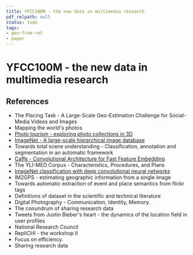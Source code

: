 ```yaml
---
title: YFCC100M - the new data in multimedia research
pdf_relpath: null
status: todo
tags:
- gen-from-ref
- paper
---
```


# YFCC100M - the new data in multimedia research

## References

- The Placing Task - A Large-Scale Geo-Estimation Challenge for Social-Media Videos and Images
- Mapping the world's photos
- [Photo tourism - exploring photo collections in 3D](./photo-tourism-exploring-photo-collections-in-3d.md)
- [ImageNet - A large-scale hierarchical image database](./imagenet-a-large-scale-hierarchical-image-database.md)
- Towards total scene understanding - Classification, annotation and segmentation in an automatic framework
- [Caffe - Convolutional Architecture for Fast Feature Embedding](./caffe-convolutional-architecture-for-fast-feature-embedding.md)
- The YLI-MED Corpus - Characteristics, Procedures, and Plans
- [ImageNet classification with deep convolutional neural networks](./imagenet-classification-with-deep-convolutional-neural-networks.md)
- IM2GPS - estimating geographic information from a single image
- Towards automatic extraction of event and place semantics from flickr tags
- Definitions of dataset in the scientific and technical literature
- Digital Photography - Communication, Identity, Memory.
- The conundrum of sharing research data
- Tweets from Justin Bieber's heart - the dynamics of the location field in user profiles
- National Research Council
- RepliCHI - the workshop II
- Focus on efficiency.
- Sharing research data
